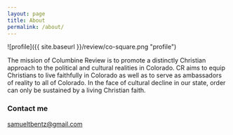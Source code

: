 ```yaml
---
layout: page
title: About
permalink: /about/
---
```


![profile]({{ site.baseurl }}/review/co-square.png "profile")

The mission of Columbine Review is to promote a distinctly Christian approach to the political and cultural realities in Colorado. CR aims to equip Christians to live faithfully in Colorado as well as to serve as ambassadors of reality to all of Colorado. In the face of cultural decline in our state, order can only be sustained by a living Christian faith.

### Contact me

[samueltbentz@gmail.com](mailto:samueltbentz@gmail.com)
